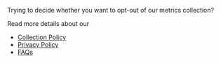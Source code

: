 Trying to decide whether you want to opt-out of our metrics collection?

Read more details about our
- [Collection Policy](./COLLECTION_POLICY.md)
- [Privacy Policy](./PRIVACY_POLICY.md)
- [FAQs](./FAQs.md)
